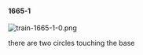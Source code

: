 #### 1665-1
![train-1665-1-0.png](https://github.com/lil-lab/nlvr/raw/master/nlvr/train/images/72/train-1665-1-0.png "train-1665-1-0.png")

there are two circles touching the base
